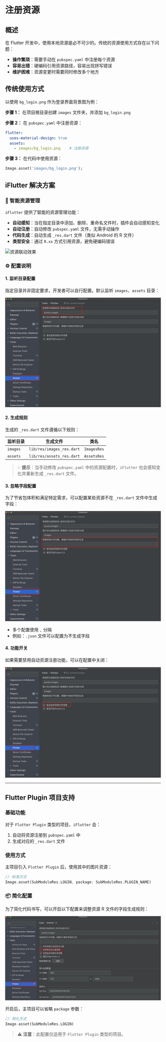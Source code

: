 # 注册资源

## 概述

在 Flutter 开发中，使用本地资源是必不可少的。传统的资源使用方式存在以下问题：

- **操作繁琐**：需要手动在 `pubspec.yaml` 中注册每个资源
- **容易出错**：硬编码引用资源路径，容易出现拼写错误
- **维护困难**：资源变更时需要同时修改多个地方

## 传统使用方式

以使用 `bg_login.png` 作为登录界面背景图为例：

**步骤 1：** 在项目根目录创建 `images` 文件夹，并添加 `bg_login.png`

**步骤 2：** 在 `pubspec.yaml` 中注册资源：
```yaml
flutter:
  uses-material-design: true
  assets:
    - images/bg_login.png    # 注册资源
```

**步骤 3：** 在代码中使用资源：
```dart
Image.asset('images/bg_login.png');
```

## iFlutter 解决方案

### 🚀 智能资源管理

`iFlutter` 提供了智能的资源管理功能：

- **自动感知**：当在指定目录中添加、删除、重命名文件时，插件会自动感知变化
- **自动注册**：自动修改 `pubspec.yaml` 文件，无需手动操作
- **代码生成**：自动生成 `_res.dart` 文件（类似 Android 的 R 文件）
- **类型安全**：通过 `R.xx` 方式引用资源，避免硬编码错误

![资源联动效果](../../configs/dynamic_res.gif)

### ⚙️ 配置说明

#### 1. 监听目录配置

指定目录并非固定要求，开发者可以自行配置。默认监听 `images`、`assets` 目录：

![资源联动配置](../../configs/config_gen_r.png)

#### 2. 生成规则

生成的 `_res.dart` 文件遵循以下规则：

| 监听目录 | 生成文件 | 类名 |
|---------|---------|------|
| `images` | `lib/res/images_res.dart` | `ImagesRes` |
| `assets` | `lib/res/assets_res.dart` | `AssetsRes` |

> 💡 **提示**：当手动修改 `pubspec.yaml` 中的资源配置时，`iFlutter` 也会感知变化并重新生成 `_res.dart` 文件。

#### 3. 忽略字段配置

为了节省包体积和满足特定需求，可以配置某些资源不在 `_res.dart` 文件中生成字段：

![忽略字段配置](../../configs/config_ignore_field.png)

- 多个配置使用 `,` 分隔
- 例如：`.json` 文件可以配置为不生成字段

#### 4. 功能开关

如果需要禁用自动资源注册功能，可以在配置中关闭：

![功能开关配置](../../configs/config_enable_psi.png)

---

## Flutter Plugin 项目支持

### 基础功能

对于 `Flutter Plugin` 类型的项目，`iFlutter` 会：

1. 自动将资源注册到 `pubspec.yaml` 中
2. 生成对应的 `_res.dart` 文件

### 使用方式

主项目引入 `Flutter Plugin` 后，使用其中的图片资源：

```dart
// 标准方式
Image.asset(SubModuleRes.LOGIN, package: SubModuleRes.PLUGIN_NAME)
```

### 📦 简化配置

为了简化代码书写，可以开启以下配置来调整资源 R 文件的字段生成规则：

![资源生成前缀配置](../../configs/res_with_package.png)

开启后，主项目可以省略 `package` 参数：

```dart
// 简化方式
Image.asset(SubModuleRes.LOGIN)
```

> ⚠️ **注意**：此配置仅适用于 `Flutter Plugin` 类型的项目。
